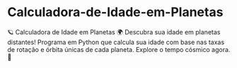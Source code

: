 # Calculadora-de-Idade-em-Planetas
🪐 Calculadora de Idade em Planetas 🌍 Descubra sua idade em planetas distantes! Programa em Python que calcula sua idade com base nas taxas de rotação e órbita únicas de cada planeta. Explore o tempo cósmico agora. 🚀
